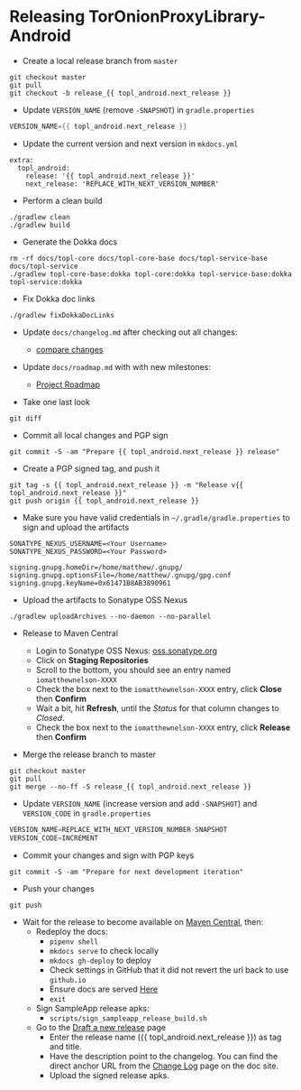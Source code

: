 <!-- Thanks Square for providing great documentation that I only had to tweak -->
<!-- https://raw.githubusercontent.com/square/leakcanary/master/docs/releasing.md -->

# Releasing TorOnionProxyLibrary-Android

- Create a local release branch from `master`
```
git checkout master
git pull
git checkout -b release_{{ topl_android.next_release }}
```

- Update `VERSION_NAME` (remove `-SNAPSHOT`) in `gradle.properties`
```gradle
VERSION_NAME={{ topl_android.next_release }}
```

- Update the current version and next version in `mkdocs.yml`
```
extra:
  topl_android:
    release: '{{ topl_android.next_release }}'
    next_release: 'REPLACE_WITH_NEXT_VERSION_NUMBER'
```

- Perform a clean build
```
./gradlew clean
./gradlew build
```

- Generate the Dokka docs
```
rm -rf docs/topl-core docs/topl-core-base docs/topl-service-base docs/topl-service
./gradlew topl-core-base:dokka topl-core:dokka topl-service-base:dokka topl-service:dokka
```

- Fix Dokka doc links
```
./gradlew fixDokkaDocLinks
```

- Update `docs/changelog.md` after checking out all changes:
    - <a href="https://github.com/05nelsonm/TorOnionProxyLibrary-Android/compare/{{ topl_android.release }}...master" target="_blank">compare changes</a>

- Update `docs/roadmap.md` with with new milestones:
    - <a href="https://topl-android.matthewnelson.io/roadmap" target="_blank">Project Roadmap</a>

- Take one last look
```
git diff
```

- Commit all local changes and PGP sign
```
git commit -S -am "Prepare {{ topl_android.next_release }} release"
```

- Create a PGP signed tag, and push it
```
git tag -s {{ topl_android.next_release }} -m "Release v{{ topl_android.next_release }}"
git push origin {{ topl_android.next_release }}
```

- Make sure you have valid credentials in `~/.gradle/gradle.properties` to sign and upload the artifacts
```
SONATYPE_NEXUS_USERNAME=<Your Username>
SONATYPE_NEXUS_PASSWORD=<Your Password>

signing.gnupg.homeDir=/home/matthew/.gnupg/
signing.gnupg.optionsFile=/home/matthew/.gnupg/gpg.conf
signing.gnupg.keyName=0x61471B8AB3890961
```

- Upload the artifacts to Sonatype OSS Nexus
```
./gradlew uploadArchives --no-daemon --no-parallel
```

- Release to Maven Central
    - Login to Sonatype OSS Nexus: <a href="https://oss.sonatype.org/#stagingRepositories" target="_blank">oss.sonatype.org</a>
    - Click on **Staging Repositories**
    - Scroll to the bottom, you should see an entry named `iomatthewnelson-XXXX`
    - Check the box next to the `iomatthewnelson-XXXX` entry, click **Close** then **Confirm**
    - Wait a bit, hit **Refresh**, until the *Status* for that column changes to *Closed*.
    - Check the box next to the `iomatthewnelson-XXXX` entry, click **Release** then **Confirm**

- Merge the release branch to master
```
git checkout master
git pull
git merge --no-ff -S release_{{ topl_android.next_release }}
```

- Update `VERSION_NAME` (increase version and add `-SNAPSHOT`)  and `VERSION_CODE` in `gradle.properties`
```gradle
VERSION_NAME=REPLACE_WITH_NEXT_VERSION_NUMBER-SNAPSHOT
VERSION_CODE=INCREMENT
```

- Commit your changes and sign with PGP keys
```
git commit -S -am "Prepare for next development iteration"
```

- Push your changes
```
git push
```

- Wait for the release to become available on <a href="https://repo1.maven.org/maven2/io/matthewnelson/topl-android/" target="_blank">Maven Central</a>, then:
    - Redeploy the docs:
        - `pipenv shell`
        - `mkdocs serve` to check locally
        - `mkdocs gh-deploy` to deploy
        - Check settings in GitHub that it did not revert the url back to use `github.io`
        - Ensure docs are served <a href="https://topl-android.matthewnelson.io" target="_blank">Here</a>
        - `exit`
    - Sign SampleApp release apks:
        - `scripts/sign_sampleapp_release_build.sh`
    - Go to the <a href="https://github.com/05nelsonm/TorOnionProxyLibrary-Android/releases/new" target="_blank">Draft a new release</a> 
    page
        - Enter the release name ({{ topl_android.next_release }}) as tag and title.
        - Have the description point to the changelog. You can find the direct anchor URL from the 
        <a href="https://topl-android.matthewnelson.io/changelog/" target="_blank">Change Log</a> 
        page on the doc site.
        - Upload the signed release apks.
